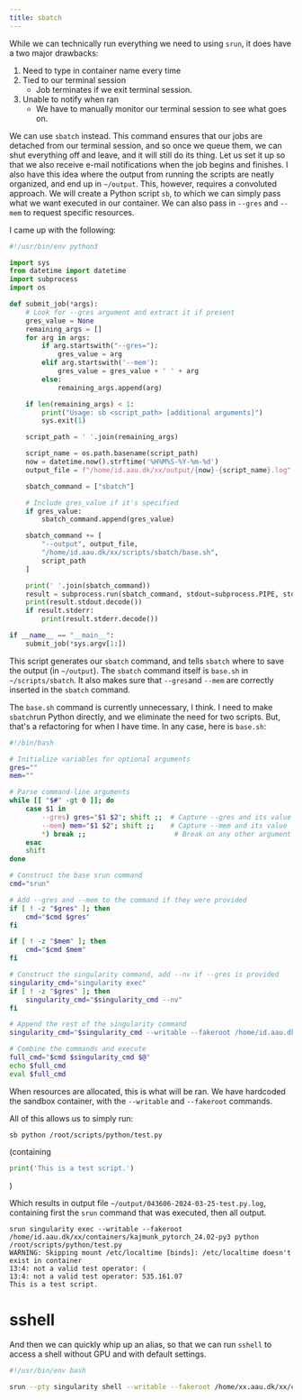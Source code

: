 ```yaml
---
title: sbatch
---
```


While we can technically run everything we need to using `srun`, it does have a two major drawbacks:

1. Need to type in container name every time
2. Tied to our terminal session
	- Job terminates if we exit terminal session.
3. Unable to notify when ran
	- We have to manually monitor our terminal session to see what goes on.

We can use `sbatch` instead. This command ensures that our jobs are detached from our terminal session, and so once we queue them, we can shut everything off and leave, and it will still do its thing. Let us set it up so that we also receive e-mail notifications when the job begins and finishes. I also have this idea where the output from running the scripts are neatly organized, and end up in `~/output`. This, however, requires a convoluted approach. We will create a Python script `sb`, to which we can simply pass what we want executed in our container. We can also pass in `--gres` and `--mem` to request specific resources.

I came up with the following:

```python
#!/usr/bin/env python3

import sys
from datetime import datetime
import subprocess
import os

def submit_job(*args):
    # Look for --gres argument and extract it if present
    gres_value = None
    remaining_args = []
    for arg in args:
        if arg.startswith("--gres="):
            gres_value = arg
        elif arg.startswith('--mem'):
            gres_value = gres_value + ' ' + arg
        else:
            remaining_args.append(arg)

    if len(remaining_args) < 1:
        print("Usage: sb <script_path> [additional arguments]")
        sys.exit(1)

    script_path = ' '.join(remaining_args)

    script_name = os.path.basename(script_path)
    now = datetime.now().strftime('%H%M%S-%Y-%m-%d')
    output_file = f"/home/id.aau.dk/xx/output/{now}-{script_name}.log"

    sbatch_command = ["sbatch"]

    # Include gres_value if it's specified
    if gres_value:
        sbatch_command.append(gres_value)

    sbatch_command += [
        "--output", output_file,
        "/home/id.aau.dk/xx/scripts/sbatch/base.sh",
        script_path
    ]

    print(' '.join(sbatch_command))
    result = subprocess.run(sbatch_command, stdout=subprocess.PIPE, stderr=subprocess.PIPE)
    print(result.stdout.decode())
    if result.stderr:
        print(result.stderr.decode())

if __name__ == "__main__":
    submit_job(*sys.argv[1:])
```

This script generates our `sbatch` command, and tells `sbatch` where to save the output (in `~/output`). The `sbatch` command itself is `base.sh` in `~/scripts/sbatch`. It also makes sure that `--gres`and `--mem` are correctly inserted in the `sbatch` command.

The `base.sh` command is currently unnecessary, I think. I need to make `sbatch`run Python directly, and we eliminate the need for two scripts. But, that's a refactoring for when I have time. In any case, here is `base.sh`:

```bash
#!/bin/bash

# Initialize variables for optional arguments
gres=""
mem=""

# Parse command-line arguments
while [[ "$#" -gt 0 ]]; do
    case $1 in
        --gres) gres="$1 $2"; shift ;;  # Capture --gres and its value
        --mem) mem="$1 $2"; shift ;;    # Capture --mem and its value
        *) break ;;                      # Break on any other argument
    esac
    shift
done

# Construct the base srun command
cmd="srun"

# Add --gres and --mem to the command if they were provided
if [ ! -z "$gres" ]; then
    cmd="$cmd $gres"
fi

if [ ! -z "$mem" ]; then
    cmd="$cmd $mem"
fi

# Construct the singularity command, add --nv if --gres is provided
singularity_cmd="singularity exec"
if [ ! -z "$gres" ]; then
    singularity_cmd="$singularity_cmd --nv"
fi

# Append the rest of the singularity command
singularity_cmd="$singularity_cmd --writable --fakeroot /home/id.aau.dk/xx/containers/kajmunk_pytorch_24.02-py3"

# Combine the commands and execute
full_cmd="$cmd $singularity_cmd $@"
echo $full_cmd
eval $full_cmd
```

When resources are allocated, this is what will be ran. We have hardcoded the sandbox container, with the `--writable` and `--fakeroot` commands.

All of this allows us to simply run:

```
sb python /root/scripts/python/test.py
```

(containing 
```python
print('This is a test script.')
```
)

Which results in output file `~/output/043606-2024-03-25-test.py.log`, containing first the `srun` command that was executed, then all output.

```
srun singularity exec --writable --fakeroot /home/id.aau.dk/xx/containers/kajmunk_pytorch_24.02-py3 python /root/scripts/python/test.py
WARNING: Skipping mount /etc/localtime [binds]: /etc/localtime doesn't exist in container
13:4: not a valid test operator: (
13:4: not a valid test operator: 535.161.07
This is a test script.
```

# sshell
And then we can quickly whip up an alias, so that we can run `sshell` to access a shell without GPU and with default settings.

```bash
#!/usr/bin/env bash

srun --pty singularity shell --writable --fakeroot /home/xx.aau.dk/xx/containers/kajmunkai_pytorch_24.02-py3
```